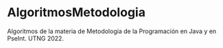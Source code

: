 # AlgoritmosMetodologia
 Algoritmos de la materia de Metodología de la Programación en Java y en PseInt. UTNG 2022.
